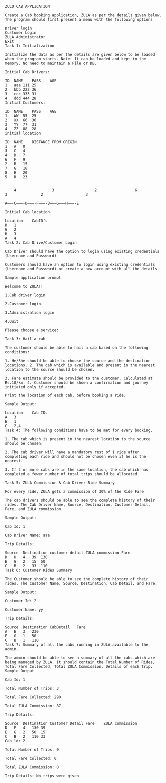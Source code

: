     ZULO CAB APPLICATION

    Create a Cab booking application, ZULA as per the details given below. The program should first present a menu with the following options

    Driver login
    Customer Login
    ZULA Administrator
    Exit
    Task 1: Initialization

    Initialize the data as per the details are given below to be loaded when the program starts. Note: It can be loaded and kept in the memory. No need to maintain a File or DB.

    Initial Cab Drivers:

    ID	NAME	PASS	AGE
    1	aaa	111	25
    2	bbb	222	36
    3	ccc	333	31
    4	ddd	444	28
    Initial Customers:

    ID	NAME	PASS	AGE
    1	WW	55	25
    2	XX	66	36
    3	YY	77	31
    4	ZZ	88	28
    initial location

    ID	NAME	DISTANCE FROM ORIGIN
    1	A	0
    3	C	4
    4	D	7
    6	F	9
    2	B	15
    7	G	18
    8	H	20
    5	R	23
        

        4                3                  2                 6                3               2                   3

    A——-C———-D———-F———-B———G———H———-E

    Initial Cab location

    Location	CabID’s
    D	1
    G	2
    H	3
    A	4
    Task 2: Cab Drive/Customer Login

    Cab Driver should have the option to login using existing credentials (Username and Password)

    Customers should have an option to login using existing credentials (Username and Password) or create a new account with all the details.

    Sample application prompt

    Welcome to ZULA!!

    1.Cab driver login

    2.Customer login.

    3.Administration login

    4.Quit

    Please choose a service:

    Task 3: Hail a cab

    The customer should be able to hail a cab based on the following conditions:

    1. He/She should be able to choose the source and the destination locations. 2. The cab which is available and present in the nearest location to the source should be chosen.

    3. Fare estimate should be provided to the customer. Calculated at Rs.10/km. 4. Customer should be shown a confirmation and journey initiated only if accepted.

    Print the location of each cab, before booking a ride.

    Sample Output:

    Location	Cab IDs
    A	3
    E	1
    C	2,4
    Task 4: The following conditions have to be met for every booking.

    1. The cab which is present in the nearest location to the source should be chosen.

    2. The cab driver will have a mandatory rest of 1 ride after completing each ride and should not be chosen even if he is the nearest.

    3. If 2 or more cabs are in the same location, the cab which has completed a fewer number of total trips should be allocated.

    Task 5: ZULA Commission & Cab Driver Ride Summary

    For every ride, ZULA gets a commission of 30% of the Ride Fare

    The cab drivers should be able to see the complete history of their rides. The Cab Driver Name, Source, Destination, Customer Detail, Fare, and ZULA commission

    Sample Output:

    Cab Id: 1

    Cab Driver Name: aaa

    Trip Details:

    Source 	Destination	customer detail	ZULA commission	Fare
    D	H	4	39	130
    E	G	2	15	50
    C	B	2	33	110
    Task 6: Customer Rides Summary

    The Customer should be able to see the complete history of their rides. The Customer Name, Source, Destination, Cab Detail, and Fare.

    Sample Output:

    Customer Id: 2

    Customer Name: yy

    Trip Details:

    Source 	Destination	CabDetail	Fare
    A	E	3	230
    E	G	1	50
    C	B	1	110
    Task 7: Summary of all the cabs running in ZULA available to the admin.

    The admin should be able to see a summary of all the cabs which are being managed by ZULA. It should contain the Total Number of Rides, Total Fare Collected, Total ZULA Commission, Details of each trip. Sample Output

    Cab Id: 1

    Total Number of Trips: 3

    Total Fare Collected: 290

    Total ZULA Commission: 87

    Trip Details:

    Source	Destination	Customer Detail	Fare	ZULA commission
    D	F	4	130	39
    E	G	2	50	15
    C	B	2	110	33
    Cab ld: 2

    Total Number of Trips: 0

    Total Fare Collected: 0

    Total ZULA Commission: 0

    Trip Details: No trips were given